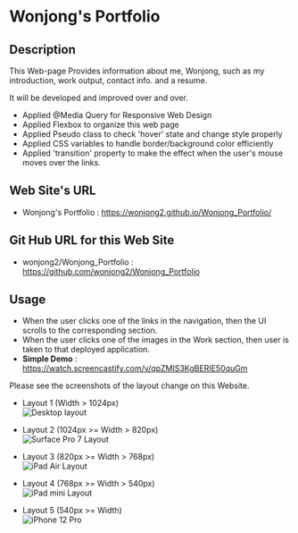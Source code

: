 # Wonjong's Portfolio

## Description

This Web-page Provides information about me, Wonjong, such as my introduction, work output, contact info. and a resume.

It will be developed and improved over and over.

- Applied @Media Query for Responsive Web Design
- Applied Flexbox to organize this web page
- Applied Pseudo class to check 'hover' state and change style properly
- Applied CSS variables to handle border/background color efficiently
- Applied 'transition' property to make the effect when the user's mouse moves over the links.

## Web Site's URL

- Wonjong's Portfolio : 
https://wonjong2.github.io/Wonjong_Portfolio/

## Git Hub URL for this Web Site
- wonjong2/Wonjong_Portfolio : https://github.com/wonjong2/Wonjong_Portfolio

## Usage

- When the user clicks one of the links in the navigation, then the UI scrolls to the corresponding section.
- When the user clicks one of the images in the Work section, then user is taken to that deployed application. 
- __Simple Demo__ : https://watch.screencastify.com/v/qpZMIS3KgBERIE50quGm

Please see the screenshots of the layout change on this Website.

- Layout 1 (Width > 1024px) <br>
    ![Desktop layout](assets/images/desktop.png)

- Layout 2 (1024px >= Width > 820px) <br>
    ![Surface Pro 7 Layout](assets/images/912px.png)

- Layout 3 (820px >= Width > 768px) <br>
    ![iPad Air Layout](assets/images/820px.png) 

- Layout 4 (768px >= Width > 540px) <br>
    ![iPad mini Layout](assets/images/768px.png)    

- Layout 5 (540px >= Width) <br>
    ![iPhone 12 Pro](assets/images/414px.png)    




